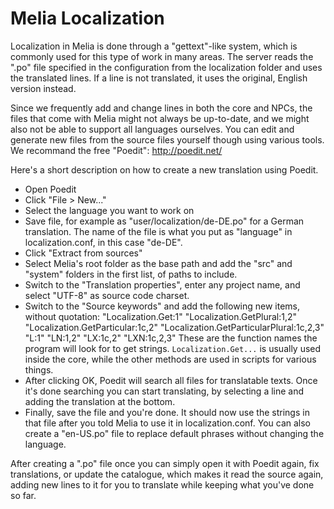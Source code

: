 Melia Localization
=============================================================================

Localization in Melia is done through a "gettext"-like system, which is
commonly used for this type of work in many areas. The server reads the
".po" file specified in the configuration from the localization folder
and uses the translated lines. If a line is not translated, it uses the
original, English version instead.

Since we frequently add and change lines in both the core and NPCs, the
files that come with Melia might not always be up-to-date, and we might
also not be able to support all languages ourselves. You can edit and
generate new files from the source files yourself though using various
tools. We recommand the free "Poedit": http://poedit.net/

Here's a short description on how to create a new translation using Poedit.

* Open Poedit
* Click "File > New..."
* Select the language you want to work on
* Save file, for example as "user/localization/de-DE.po" for a German
  translation. The name of the file is what you put as "language" in
  localization.conf, in this case "de-DE".
* Click "Extract from sources"
* Select Melia's root folder as the base path and add the "src" and
  "system" folders in the first list, of paths to include.
* Switch to the "Translation properties", enter any project name, and
  select "UTF-8" as source code charset.
* Switch to the "Source keywords" and add the following new items,
  without quotation:
  "Localization.Get:1"
  "Localization.GetPlural:1,2"
  "Localization.GetParticular:1c,2"
  "Localization.GetParticularPlural:1c,2,3"
  "L:1"
  "LN:1,2"
  "LX:1c,2"
  "LXN:1c,2,3"
  These are the function names the program will look for to get strings.
  `Localization.Get...` is usually used inside the core, while the other
  methods are used in scripts for various things.
* After clicking OK, Poedit will search all files for translatable texts.
  Once it's done searching you can start translating, by selecting a line
  and adding the translation at the bottom.
* Finally, save the file and you're done. It should now use the strings
  in that file after you told Melia to use it in localization.conf.
  You can also create a "en-US.po" file to replace default phrases
  without changing the language.

After creating a ".po" file once you can simply open it with Poedit again,
fix translations, or update the catalogue, which makes it read the source
again, adding new lines to it for you to translate while keeping what you've
done so far.
